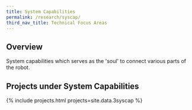 ```yaml
---
title: System Capabilities
permalink: /research/syscap/
third_nav_title: Technical Focus Areas
---
```

## Overview  
System capabilities which serves as the 'soul' to connect various parts of the robot.

## Projects under System Capabilities

{% include projects.html projects=site.data.3syscap %}